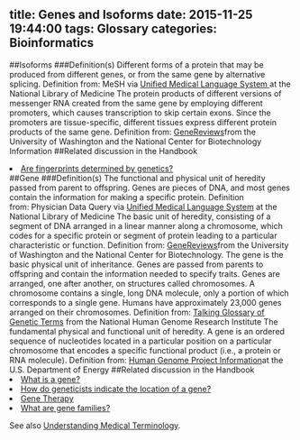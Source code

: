 title: Genes and Isoforms
date: 2015-11-25 19:44:00
tags: Glossary
categories: Bioinformatics
---
##Isoforms
###Definition(s)
Different forms of a protein that may be produced from different genes, or from the same gene by alternative splicing.
Definition from:&nbsp;MeSH via <a href='https://www.nlm.nih.gov/research/umls/' onClick="openNewWindow('https://www.nlm.nih.gov/research/umls/', '',''); return false;">Unified Medical Language <nobr>System </nobr></a> at the National Library of Medicine
The protein products of different versions of messenger RNA created from the
same gene by employing different promoters, which causes transcription to
skip certain exons. Since the promoters are tissue-specific, different tissues
express different protein products of the same gene.
Definition from:&nbsp;<a href='http://www.ncbi.nlm.nih.gov/books/NBK5191/' onClick="openNewWindow('http://www.ncbi.nlm.nih.gov/books/NBK5191/', '',''); return false;"><nobr>GeneReviews</nobr></a>from the University of Washington and the National Center for Biotechnology Information
##Related discussion in the Handbook
<li> <A HREF="/handbook/traits/fingerprints">Are fingerprints determined by genetics?</A></li>
##Gene
###Definition(s)
The functional and physical unit of heredity passed from parent to offspring. Genes are pieces of DNA, and most genes contain the information for making a specific protein.
Definition from:&nbsp;Physician Data Query via <a href='https://www.nlm.nih.gov/research/umls/' onClick="openNewWindow('https://www.nlm.nih.gov/research/umls/', '',''); return false;">Unified Medical Language <nobr>System</nobr></a> at the National Library of Medicine
The basic unit of heredity, consisting of a segment of DNA arranged in a linear
manner along a chromosome, which codes for a specific protein or segment
of protein leading to a particular characteristic or function.
Definition from:&nbsp;<a href='http://www.ncbi.nlm.nih.gov/books/NBK5191/' onClick="openNewWindow('http://www.ncbi.nlm.nih.gov/books/NBK5191/', '',''); return false;"><nobr>GeneReviews</nobr></a>from the University of Washington and the National Center for Biotechnology.
The gene is the basic physical unit of inheritance. Genes are passed from parents to offspring and contain the information needed to specify traits. Genes are arranged, one after another, on structures called chromosomes. A chromosome contains a single, long DNA molecule, only a portion of which corresponds to a single gene. Humans have approximately 23,000 genes arranged on their chromosomes.
Definition from:&nbsp;<a href='http://www.genome.gov/glossary/' onClick="openNewWindow('http://www.genome.gov/glossary/', '',''); return false;">Talking Glossary of Genetic <nobr>Terms</nobr></a> from the National Human Genome Research Institute
The fundamental physical and functional unit of heredity. A gene is an ordered sequence of nucleotides located in a particular position on a particular chromosome that encodes a specific functional product (i.e., a protein or RNA molecule).
Definition from:&nbsp;<a href='http://web.ornl.gov/sci/techresources/Human_Genome/glossary.shtml' onClick="openNewWindow('http://web.ornl.gov/sci/techresources/Human_Genome/glossary.shtml', '',''); return false;">Human Genome Project <nobr>Information</nobr></a>at the U.S. Department of Energy
##Related discussion in the Handbook
<li> <A HREF="/handbook/basics/gene">What is a gene?</A>           </li>
<li> <A HREF="/handbook/howgeneswork/genelocation">How do geneticists indicate the location of a gene?</A>  </li>
<li> <A HREF="/handbook/therapy">Gene Therapy</A>           </li>
<li> <A HREF="/handbook/howgeneswork/genefamilies">What are gene families?</A>           </li>
<p>See also <a href="/Resources/medicalterminology">Understanding Medical Terminology</a>.</p>
